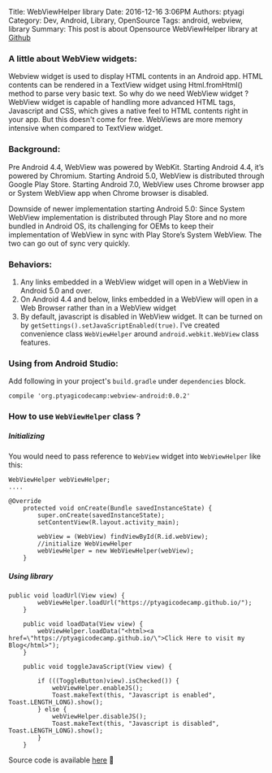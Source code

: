Title: WebViewHelper library
Date: 2016-12-16 3:06PM
Authors: ptyagi
Category: Dev, Android, Library, OpenSource
Tags: android, webview, library
Summary: This post is about Opensource WebViewHelper library at [Github](https://github.com/ptyagicodecamp/webview-android) 


### A little about WebView widgets:
Webview widget is used to display HTML contents in an Android app. HTML contents can be rendered in a TextView widget using Html.fromHtml() method to parse very basic text. So why do we need WebView widget ? WebView widget is capable of handling more advanced HTML tags, Javascript and CSS, which gives a native feel to HTML contents right in your app. But this doesn't come for free. WebViews are more memory intensive when compared to TextView widget.

### Background:
Pre Android 4.4, WebView was powered by WebKit. Starting Android 4.4, it’s powered by Chromium. Starting Android 5.0, WebView is distributed through Google Play Store. Starting Android 7.0, WebView uses Chrome browser app or System WebView app when Chrome browser is disabled.

Downside of newer implementation starting Android 5.0: Since System WebView implementation is distributed through Play Store and no more bundled in Android OS, its challenging for OEMs to keep their implementation of WebView in sync with Play Store’s System WebView. The two can go out of sync very quickly.

### Behaviors:
1. Any links embedded in a WebView widget will open in a WebView in Android 5.0 and over. 
2. On Android 4.4 and below, links embedded in a WebView will open in a Web Browser rather than in a WebView widget
3. By default, javascript is disabled in WebView widget. It can be turned on by `getSettings().setJavaScriptEnabled(true)`. I’ve created convenience class `WebViewHelper` around `android.webkit.WebView` class features.

### Using from Android Studio:
Add following in your project's `build.gradle` under `dependencies` block.
```
compile 'org.ptyagicodecamp:webview-android:0.0.2'
```

### How to use `WebViewHelper` class ?

##### Initializing #####
You would need to pass reference to `WebView` widget into `WebViewHelper` like this:
```
WebViewHelper webViewHelper;
....

@Override
    protected void onCreate(Bundle savedInstanceState) {
        super.onCreate(savedInstanceState);
        setContentView(R.layout.activity_main);

        webView = (WebView) findViewById(R.id.webView);
        //initialize WebViewHelper
        webViewHelper = new WebViewHelper(webView);
    }
```

##### Using library #####
```
public void loadUrl(View view) {
        webViewHelper.loadUrl("https://ptyagicodecamp.github.io/");
    }

    public void loadData(View view) {
        webViewHelper.loadData("<html><a href=\"https://ptyagicodecamp.github.io/\">Click Here to visit my Blog</html>");
    }

    public void toggleJavaScript(View view) {

        if (((ToggleButton)view).isChecked()) {
            webViewHelper.enableJS();
            Toast.makeText(this, "Javascript is enabled", Toast.LENGTH_LONG).show();
        } else {
            webViewHelper.disableJS();
            Toast.makeText(this, "Javascript is disabled", Toast.LENGTH_LONG).show();
        }
    }
```

Source code is available [here](https://github.com/ptyagicodecamp/webview-android)




